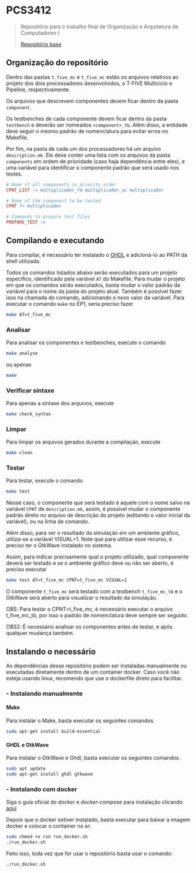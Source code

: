 # PCS3412
> Repositório para o trabalho final de Organização e Arquitetura de Computadores I
>
> [Repositório base](https://github.com/lucastrschneider/PCS3225)

## Organização do repositório 

Dentro das pastas `t_five_mc` e `t_five_mc` estão os arquivos relativos ao projeto dos dois processadores desenvolvidos, o T-FIVE Multiciclo e Pipeline, respectivamente.

Os arquivos que descrevem componentes devem ficar dentro da pasta `component`.

Os testbenches de cada componente devem ficar dentro da pasta `testbench` e deverão ser nomeados `<component>_tb`. Além disso, a entidade deve seguir o mesmo padrão de nomenclatura para evitar erros no Makefile.

Por fim, na pasta de cada um dos processadores há um arquivo `description.mk`. Ele deve conter uma lista com os arquivos da pasta `components` em ordem de prioridade (caso haja dependência entre eles), e uma variável para identificar o componente padrão que será usado nos testes.

```Makefile
# Name of all components in priority order
CPNT_LIST := multiplicador_fd multiplicador_uc multiplicador

# Name of the component to be tested
CPNT ?= multiplicador

# Commands to prepare test files
PREPARE_TEST :=
```

## Compilando e executando

Para compilar, é necessário ter instalado o [GHDL](https://github.com/ghdl/ghdl) e adicioná-lo ao PATH da shell utilizada.

Todos os comandos listados abaixo serão executados para um projeto específico, identificado pela variável `AT` do Makefile. Para mudar o projeto em que os comandos serão executados, basta mudar o valor padrão da variável para o nome da pasta do projeto atual. Também é possível fazer isso na chamada do comando, adicionando o novo valor da variável. Para executar o comando `make` no EP1, seria preciso fazer

```bash
make AT=t_five_mc
```

### Analisar
Para analisar os componentes e testbenches, execute o comando
```bash
make analyse
```
ou apenas
```bash
make
```

### Verificar sintaxe
Para apenas a sintaxe dos arquivos, execute
```bash
make check_syntax
```

### Limpar
Para limpar os arquivos gerados durante a compilação, execute
```bash
make clean
```

### Testar
Para testar, execute o comando
```bash
make test
```
Nesse caso, o componente que será testado é aquele com o nome salvo na variável `CPNT` de `description.mk`, assim, é possível mudar o componente padrão direto no arquivo de descrição do projeto (editando o valor inicial da variável), ou na linha de comando.

Além disso, para ver o resultado da simulação em um ambiente gráfico, utiliza-se a variável VISUAL=1. Note que para utilizar esse recurso, é preciso ter o GtkWave instalado no sistema.

Assim, para indicar precisamente qual o projeto utilizado, qual componente deverá ser testado e se o ambiente gráfico deve ou não ser aberto, é preciso executar

```bash
make test AT=t_five_mc CPNT=t_five_mc VISUAL=1
```
O componente `t_five_mc` será testado com a testbench `t_five_mc_tb` e o GtkWave será aberto para visualizar o resultado da simulação.

OBS: Para testar o CPNT=t_five_mc, é necessário executar o arquivo t_five_mc_tb, por isso o padrão de nomenclatura deve sempre ser seguido.

OBS2: É necessário analisar os componentes antes de testar, e após qualquer mudança também.

## Instalando o necessário

As dependências desse repositório podem ser instaladas manualmente ou executadas diretamente dentro de um container docker. Caso você não esteja usando linux, recomendo que use o dockerfile direto para facilitar.

### - Instalando manualmente
#### Make

Para instalar o Make, basta executar os seguintes comandos.

```bash
sudo apt-get install build-essential
```

#### GHDL e GtkWave

Para instalar o GtkWave e Ghdl, basta executar os seguintes comandos.

```bash
sudo apt update
sudo apt-get install ghdl gtkwave
```

### - Instalando com docker

Siga o guia oficial do *docker* e *docker-compose* para instalação clicando [aqui](https://docs.docker.com/engine/install/) 

Depois que o docker estiver instalado, basta executar para baixar a imagem docker e colocar o container no ar:

```bash
sudo chmod +x run run_docker.sh
./run_docker.sh
```

Feito isso, toda vez que for usar o repositório basta usar o comando:
```bash
./run_docker.sh
```